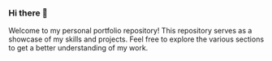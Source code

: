 ### Hi there 👋

Welcome to my personal portfolio repository! This repository serves as a showcase of my skills and projects. Feel free to explore the various sections to get a better understanding of my work.
